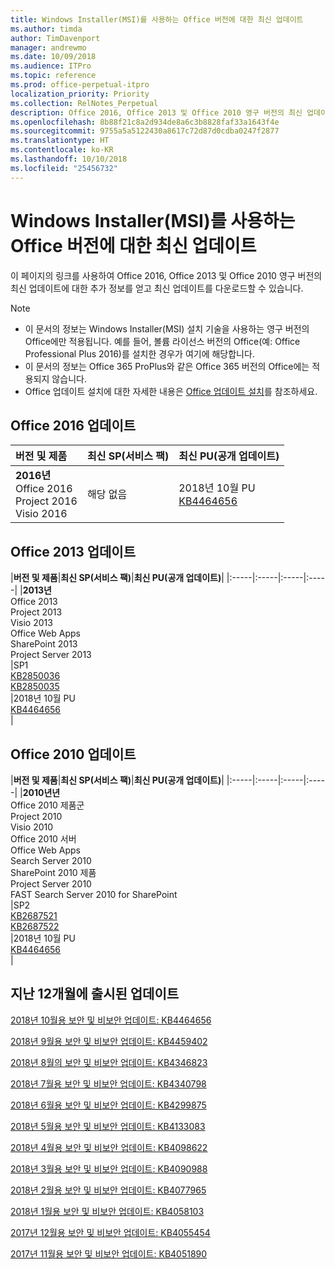 ```yaml
---
title: Windows Installer(MSI)를 사용하는 Office 버전에 대한 최신 업데이트
ms.author: timda
author: TimDavenport
manager: andrewmo
ms.date: 10/09/2018
ms.audience: ITPro
ms.topic: reference
ms.prod: office-perpetual-itpro
localization_priority: Priority
ms.collection: RelNotes_Perpetual
description: Office 2016, Office 2013 및 Office 2010 영구 버전의 최신 업데이트 정보에 대한 링크를 IT 전문가에게 제공합니다.
ms.openlocfilehash: 8b88f21c8a2d934de8a6c3b8828faf33a1643f4e
ms.sourcegitcommit: 9755a5a5122430a8617c72d87d0cdba0247f2877
ms.translationtype: HT
ms.contentlocale: ko-KR
ms.lasthandoff: 10/10/2018
ms.locfileid: "25456732"
---
```

# <a name="latest-updates-for-versions-of-office-that-use-windows-installer-msi"></a>Windows Installer(MSI)를 사용하는 Office 버전에 대한 최신 업데이트

이 페이지의 링크를 사용하여 Office 2016, Office 2013 및 Office 2010 영구 버전의 최신 업데이트에 대한 추가 정보를 얻고 최신 업데이트를 다운로드할 수 있습니다.
  
 
> [!NOTE]
> - 이 문서의 정보는 Windows Installer(MSI) 설치 기술을 사용하는 영구 버전의 Office에만 적용됩니다. 예를 들어, 볼륨 라이선스 버전의 Office(예: Office Professional Plus 2016)를 설치한 경우가 여기에 해당합니다.
> - 이 문서의 정보는 Office 365 ProPlus와 같은 Office 365 버전의 Office에는 적용되지 않습니다.
> - Office 업데이트 설치에 대한 자세한 내용은 [Office 업데이트 설치](https://support.office.com/article/2ab296f3-7f03-43a2-8e50-46de917611c5)를 참조하세요. 


## <a name="office-2016-updates"></a>Office 2016 업데이트

|**버전 및 제품**|**최신 SP(서비스 팩)**|**최신 PU(공개 업데이트)**|
|:-----|:-----|:-----|
|**2016년** <br/> Office 2016  <br/> Project 2016  <br/> Visio 2016  <br/> |해당 없음  <br/> |2018년 10월 PU  <br/> [KB4464656](https://support.microsoft.com/help/4464656) <br/> |
   
## <a name="office-2013-updates"></a>Office 2013 업데이트

|**버전 및 제품**|**최신 SP(서비스 팩)**|**최신 PU(공개 업데이트)**|
|:-----|:-----|:-----|:-----|
|**2013년** <br/> Office 2013  <br/> Project 2013  <br/> Visio 2013  <br/> Office Web Apps  <br/> SharePoint 2013  <br/> Project Server 2013  <br/> |SP1 <br/> [KB2850036](https://support.microsoft.com/kb/2850036) <br/>[KB2850035](https://support.microsoft.com/kb/2850035) <br/> |2018년 10월 PU  <br/> [KB4464656](https://support.microsoft.com/help/4464656) <br/> |
   
## <a name="office-2010-updates"></a>Office 2010 업데이트

|**버전 및 제품**|**최신 SP(서비스 팩)**|**최신 PU(공개 업데이트)**|
|:-----|:-----|:-----|:-----|
|**2010년년** <br/> Office 2010 제품군  <br/> Project 2010  <br/> Visio 2010  <br/> Office 2010 서버  <br/> Office Web Apps  <br/> Search Server 2010  <br/> SharePoint 2010 제품  <br/> Project Server 2010  <br/> FAST Search Server 2010 for SharePoint  <br/> |SP2 <br/>[KB2687521](https://support.microsoft.com/kb/2687521) <br/> [KB2687522](https://support.microsoft.com/kb/2687522) <br/> |2018년 10월 PU <br/>[KB4464656](https://support.microsoft.com/help/4464656) <br/>|
   

   
## <a name="updates-released-in-past-12-months"></a>지난 12개월에 출시된 업데이트

[2018년 10월용 보안 및 비보안 업데이트: KB4464656](https://support.microsoft.com/help/4464656)

[2018년 9월용 보안 및 비보안 업데이트: KB4459402](https://support.microsoft.com/help/4459402) 

[2018년 8월의 보안 및 비보안 업데이트: KB4346823](https://support.microsoft.com/help/4346823)   

[2018년 7월용 보안 및 비보안 업데이트: KB4340798](https://support.microsoft.com/help/4340798)   

[2018년 6월용 보안 및 비보안 업데이트: KB4299875](https://support.microsoft.com/help/4299875)  

[2018년 5월용 보안 및 비보안 업데이트: KB4133083 ](https://support.microsoft.com/en-us/help/4133083)
  
[2018년 4월용 보안 및 비보안 업데이트: KB4098622](https://support.microsoft.com/en-us/help/4098622) 
  
[2018년 3월용 보안 및 비보안 업데이트: KB4090988](https://support.microsoft.com/en-us/help/4090988)  
  
[2018년 2월용 보안 및 비보안 업데이트: KB4077965](https://support.microsoft.com/help/4077965)  
  
[2018년 1월용 보안 및 비보안 업데이트: KB4058103](https://support.microsoft.com/help/4058103)   
  
[2017년 12월용 보안 및 비보안 업데이트: KB4055454](https://support.microsoft.com/help/4055454)   
  
[2017년 11월용 보안 및 비보안 업데이트: KB4051890](https://support.microsoft.com/help/4051890)   
  
    

  

   
  
